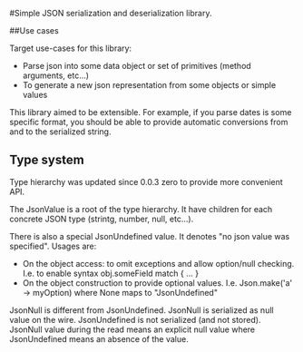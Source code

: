 #Simple JSON serialization and deserialization library.

##Use cases

Target use-cases for this library:
 * Parse json into some data object or set of primitives (method arguments, etc...)
 * To generate a new json representation from some objects or simple values

This library aimed to be extensible. For example, if you parse dates is some
specific format, you should be able to provide automatic conversions from and
to the serialized string.


## Type system

Type hierarchy was updated since 0.0.3 zero to provide more convenient API.

The JsonValue is a root of the type hierarchy. It have children for each
concrete JSON type (strintg, number, null, etc...). 

There is also a special JsonUndefined value.  It denotes
"no json value was specified". Usages are:
  * On the object access: to omit exceptions and allow option/null checking.
    I.e. to enable syntax obj.someField match { ... }
  * On the object construction to provide optional values. I.e.
    Json.make('a' -> myOption) where None maps to "JsonUndefined"

JsonNull is different from JsonUndefined. JsonNull is serialized as null value
on the wire. JsonUndefined is not serialized (and not stored). JsonNull
value during the read means an explicit null value where JsonUndefined means
an absence of the value.
